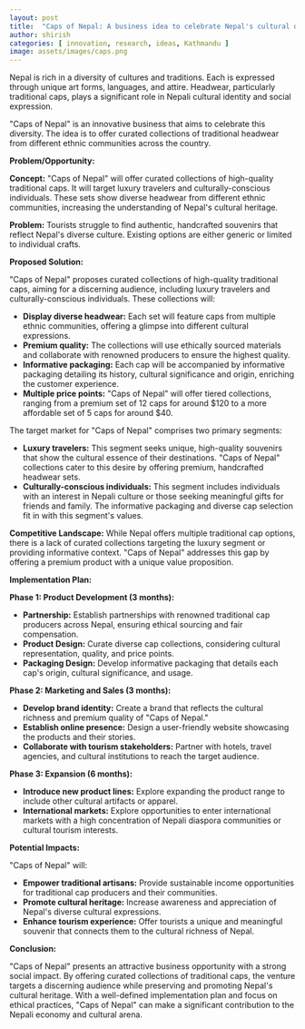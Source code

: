 ```yaml
---
layout: post
title:  "Caps of Nepal: A business idea to celebrate Nepal's cultural diversity"
author: shirish
categories: [ innovation, research, ideas, Kathmandu ]
image: assets/images/caps.png
---
```


Nepal is rich in a diversity of cultures and traditions. Each is expressed through unique art forms, languages, and attire. Headwear, particularly traditional caps, plays a significant role in Nepali cultural identity and social expression. 

"Caps of Nepal" is an innovative business that aims to celebrate this diversity. The idea is to offer curated collections of traditional headwear from different ethnic communities across the country. 

**Problem/Opportunity:**

**Concept:** "Caps of Nepal" will offer curated collections of high-quality traditional caps. It will target luxury travelers and culturally-conscious individuals. These sets show diverse headwear from different ethnic communities, increasing the understanding of Nepal's cultural heritage.

**Problem:** Tourists  struggle to find authentic, handcrafted souvenirs that reflect Nepal's diverse culture. Existing options are either generic or limited to individual crafts.

**Proposed Solution:**

"Caps of Nepal" proposes curated collections of high-quality traditional caps, aiming for a discerning audience, including luxury travelers and culturally-conscious individuals. These collections will:

-   **Display diverse headwear:** Each set will feature caps from multiple ethnic communities, offering a glimpse into different cultural expressions.
-   **Premium quality:** The collections will use ethically sourced materials and collaborate with renowned producers to ensure the highest quality.
-   **Informative packaging:** Each cap will be accompanied by informative packaging detailing its history, cultural significance and origin, enriching the customer experience.
-   **Multiple price points:** "Caps of Nepal" will offer tiered collections, ranging from a premium set of 12 caps for around $120 to a more affordable set of 5 caps for around $40.

The target market for "Caps of Nepal" comprises two primary segments:

-   **Luxury travelers:** This segment seeks unique, high-quality souvenirs that show the cultural essence of their destinations. "Caps of Nepal" collections cater to this desire by offering premium, handcrafted headwear sets.
-   **Culturally-conscious individuals:** This segment includes individuals with an interest in Nepali culture or those seeking meaningful gifts for friends and family. The informative packaging and diverse cap selection fit in with this segment's values.

**Competitive Landscape:** While Nepal offers multiple traditional cap options, there is a lack of curated collections targeting the luxury segment or providing informative context. "Caps of Nepal" addresses this gap by offering a premium product with a unique value proposition.

**Implementation Plan:**

**Phase 1: Product Development (3 months):**

-   **Partnership:** Establish partnerships with renowned traditional cap producers across Nepal, ensuring ethical sourcing and fair compensation.
-   **Product Design:** Curate diverse cap collections, considering cultural representation, quality, and price points.
-   **Packaging Design:** Develop informative packaging that details each cap's origin, cultural significance, and usage.

**Phase 2: Marketing and Sales (3 months):**

-   **Develop brand identity:** Create a brand that reflects the cultural richness and premium quality of "Caps of Nepal."
-   **Establish online presence:** Design a user-friendly website showcasing the products and their stories.
-   **Collaborate with tourism stakeholders:** Partner with hotels, travel agencies, and cultural institutions to reach the target audience.

**Phase 3: Expansion (6 months):**

-   **Introduce new product lines:** Explore expanding the product range to include other cultural artifacts or apparel.
-   **International markets:** Explore opportunities to enter international markets with a high concentration of Nepali diaspora communities or cultural tourism interests.

**Potential Impacts:**

"Caps of Nepal" will:

-   **Empower traditional artisans:** Provide sustainable income opportunities for traditional cap producers and their communities.
-   **Promote cultural heritage:** Increase awareness and appreciation of Nepal's diverse cultural expressions.
-   **Enhance tourism experience:** Offer tourists a unique and meaningful souvenir that connects them to the cultural richness of Nepal.

**Conclusion:**

"Caps of Nepal" presents an attractive business opportunity with a strong social impact. By offering curated collections of traditional caps, the venture targets a discerning audience while preserving and promoting Nepal's cultural heritage. With a well-defined implementation plan and focus on ethical practices, "Caps of Nepal" can make a significant contribution to the Nepali economy and cultural arena.